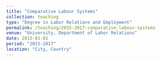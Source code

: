 ```yaml
---
title: "Comparative Labour Systems"
collection: teaching
type: "Degree in Labor Relations and Employment"
permalink: /teaching/2015-2017-comparative-labour-systems
venue: "University, Department of Labor Relations"
date: 2015-01-01
period: "2015-2017"
location: "City, Country"
---
```

